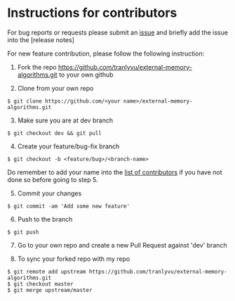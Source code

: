 # **Instructions for contributors**

For bug reports or requests please submit an [issue](https://github.com/tranlyvu/external-memory-algorithms/issues) and briefly add the issue into the [release notes]

For new feature contribution, please follow the following instruction:

1. Fork the repo https://github.com/tranlyvu/external-memory-algorithms.git to your own github

2. Clone from your own repo

`$ git clone https://github.com/<your name>/external-memory-algorithms.git`

3. Make sure you are at dev branch 

`$ git checkout dev && git pull`

4. Create your feature/bug-fix branch

`$ git checkout -b <feature/bug>/<branch-name>`

Do remember to add your name into the [list of contributors](https://github.com/tranlyvu/external-memory-algorithms/blob/dev/CONTRIBUTORS.md) if you have not done so before going to step 5.

5. Commit your changes 

`$ git commit -am 'Add some new feature'`

6. Push to the branch 

`$ git push`

7. Go to your own repo and create a new Pull Request against 'dev' branch

8. To sync your forked repo with my repo

```
$ git remote add upstream https://github.com/tranlyvu/external-memory-algorithms.git
$ git checkout master
$ git merge upstream/master
```